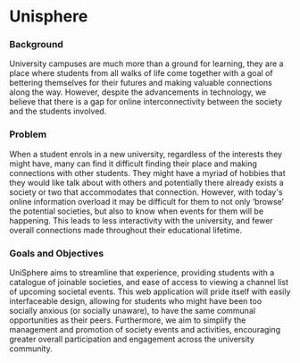 # Unisphere

### Background 

University campuses are much more than a ground for learning, they are a place where students from all walks of life come together with a goal of bettering themselves for their futures and making valuable connections along the way. However, despite the advancements in technology, we believe that there is a gap for online interconnectivity between the society and the students involved. 

### Problem 

When a student enrols in a new university, regardless of the interests they might have, many can find it difficult finding their place and making connections with other students. They might have a myriad of hobbies that they would like talk about with others and potentially there already exists a society or two that accommodates that connection. However, with today's online information overload it may be difficult for them to not only ‘browse’ the potential societies, but also to know when events for them will be happening. This leads to less interactivity with the university, and fewer overall connections made throughout their educational lifetime.  

### Goals and Objectives 

UniSphere aims to streamline that experience, providing students with a catalogue of joinable societies, and ease of access to viewing a channel list of upcoming societal events. This web application will pride itself with easily interfaceable design, allowing for students who might have been too socially anxious (or socially unaware), to have the same communal opportunities as their peers. Furthermore, we aim to simplify the management and promotion of society events and activities, encouraging greater overall participation and engagement across the university community. 
